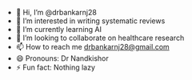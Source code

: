 - 👋 Hi, I’m @drbankarnj28
- 👀 I’m interested in writing systematic reviews
- 🌱 I’m currently learning AI
- 💞️ I’m looking to collaborate on healthcare research
- 📫 How to reach me drbankarnj28@gmail.com
- 😄 Pronouns: Dr Nandkishor
- ⚡ Fun fact: Nothing lazy

<!---
drbankarnj28/drbankarnj28 is a ✨ special ✨ repository because its `README.md` (this file) appears on your GitHub profile.
You can click the Preview link to take a look at your changes.
--->
